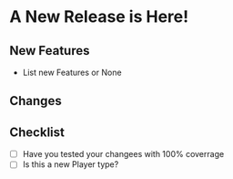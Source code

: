 # A New Release is Here!
## New Features
- List new Features or None

## Changes

## Checklist
- [ ] Have you tested your changees with 100% coverrage
- [ ] Is this a new Player type?